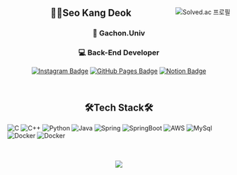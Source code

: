 <div align="center">
<img align="right"src="http://mazassumnida.wtf/api/v2/generate_badge?boj=rkdejr2321" alt="Solved.ac 프로필">
  
  <h2> 🙋‍♂️Seo Kang Deok</h2>
  <h3>🏫 Gachon.Univ</h3>
  <h3>💻 Back-End Developer</h3>
  
  [![Instagram Badge](https://img.shields.io/badge/-Instagram-E4405F?style=for-the-badge&logo=Instagram&logoColor=white)](https://www.instagram.com/river_duck_/)
  [![GitHub Pages Badge](https://img.shields.io/badge/-GitHub_Blog-181717?style=for-the-badge&logo=github&logoColor=white)](https://rkdejr2321.github.io/)
  [![Notion Badge](https://img.shields.io/badge/-Notion-181717?style=for-the-badge&logo=notion&logoColor=white)](https://useful-insect-525.notion.site/9bfb41594b8a48efad1b87b8f693e729)
  
  <br>
 
</div>

<h2 align="center"> 🛠Tech Stack🛠</h2>

![C](https://img.shields.io/badge/C-A8B9CC?style=for-the-badge&logo=c%2B%2B&logoColor=white)
![C++](https://img.shields.io/badge/C++-00599C?style=for-the-badge&logo=c%2B%2B&logoColor=white)
![Python](https://img.shields.io/badge/Python-3776AB?style=for-the-badge&logo=python&logoColor=white)
![Java](https://img.shields.io/badge/Java-007396?style=for-the-badge&logo=java&logoColor=white)
![Spring](https://img.shields.io/badge/Spring-6DB33F?style=for-the-badge&logo=Spring&logoColor=white)
![SpringBoot](https://img.shields.io/badge/SpringBoot-6DB33F?style=for-the-badge&logo=SpringBoot&logoColor=white)
![AWS](https://img.shields.io/badge/aws-333664?style=for-the-badge&logo=amazon-aws&logoColor=white)
![MySql](https://img.shields.io/badge/Mysql-E6B91E?style=for-the-badge&logo=MySql&logoColor=white)
![Docker](https://img.shields.io/badge/Docker-2496ED?style=for-the-badge&logo=docker&logoColor=white)
![Docker](https://img.shields.io/badge/Jenkins-D24939?style=for-the-badge&logo=Jenkins&logoColor=white)
 
<br>
<br>
<div align="center">
  <img src="https://github-readme-stats.vercel.app/api?username=rkdejr2321&show_icons=true&theme=tokyonight"/>
</div>
